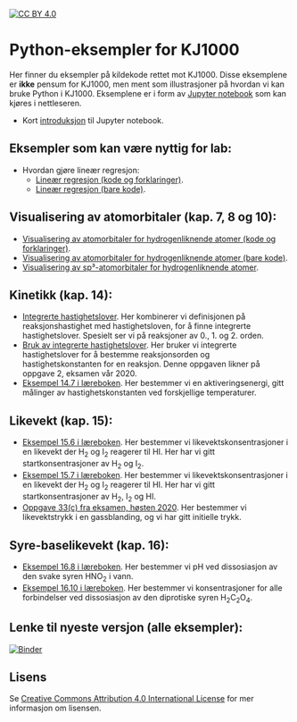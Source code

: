 [![CC BY 4.0][cc-by-shield]][cc-by]

# Python-eksempler for KJ1000
Her finner du eksempler på kildekode rettet mot KJ1000. Disse eksemplene er **ikke** pensum for KJ1000, men ment som
illustrasjoner på hvordan vi kan bruke Python i KJ1000. Eksemplene er i form av [Jupyter notebook](https://jupyter.org/) som kan kjøres
i nettleseren.

* Kort [introduksjon](https://mybinder.org/v2/gh/andersle/kj1000/main?urlpath=/tree/jupyter%2Fintroduksjon%2FIntroduksjon.ipynb) til Jupyter notebook.

## Eksempler som kan være nyttig for lab:
* Hvordan gjøre lineær regresjon:
  - [Lineær regresjon (kode og forklaringer)](https://mybinder.org/v2/gh/andersle/kj1000/main?urlpath=/tree/jupyter%2Fregresjon%2Fregresjon.ipynb).
  - [Lineær regresjon (bare kode)](https://mybinder.org/v2/gh/andersle/kj1000/main?urlpath=/tree/jupyter%2Fregresjon%2Fregresjon_kode.ipynb).

## Visualisering av atomorbitaler (kap. 7, 8 og 10):
* [Visualisering av atomorbitaler for hydrogenliknende atomer (kode og forklaringer)](https://mybinder.org/v2/gh/andersle/kj1000/main?urlpath=/tree/jupyter%2Fatomorbitaler%2Fatomorbitaler_forklaring.ipynb).
* [Visualisering av atomorbitaler for hydrogenliknende atomer (bare kode)](https://mybinder.org/v2/gh/andersle/kj1000/main?urlpath=/tree/jupyter%2Fatomorbitaler%2Fatomorbitaler.ipynb).
* [Visualisering av sp³-atomorbitaler for hydrogenliknende atomer](https://mybinder.org/v2/gh/andersle/kj1000/main?urlpath=/tree/jupyter%2Fatomorbitaler%2Fhybridorbital.ipynb).

## Kinetikk (kap. 14):
* [Integrerte hastighetslover](https://mybinder.org/v2/gh/andersle/kj1000/main?urlpath=/tree/jupyter%2Fkinetikk%2Fintegrertehastighetslover.ipynb).
  Her kombinerer vi definisjonen på reaksjonshastighet med hastighetsloven, for å finne integrerte hastighetslover. Spesielt ser vi på
  reaksjoner av 0., 1. og 2. orden.
* [Bruk av integrerte hastighetslover](https://mybinder.org/v2/gh/andersle/kj1000/main?urlpath=/tree/jupyter%2Fkinetikk%2Fbestemmeorden.ipynb).
  Her bruker vi integrerte hastighetslover for å bestemme reaksjonsorden og hastighetskonstanten for en reaksjon. Denne oppgaven
  likner på oppgave 2, eksamen vår 2020.
* [Eksempel 14.7 i læreboken](https://mybinder.org/v2/gh/andersle/kj1000/main?urlpath=/tree/jupyter%2Fkinetikk%2Faktiveringsenergi147.ipynb).
  Her bestemmer vi en aktiveringsenergi, gitt målinger av hastighetskonstanten ved forskjellige temperaturer.

## Likevekt (kap. 15):
* [Eksempel 15.6 i læreboken](https://mybinder.org/v2/gh/andersle/kj1000/main?urlpath=/tree/jupyter%2Flikevekt%2Flikevekt156.ipynb).
  Her bestemmer vi likevektskonsentrasjoner i en likevekt der H<sub>2</sub> og I<sub>2</sub> reagerer til HI. Her har vi
  gitt startkonsentrasjoner av H<sub>2</sub> og I<sub>2</sub>.
* [Eksempel 15.7 i læreboken](https://mybinder.org/v2/gh/andersle/kj1000/main?urlpath=/tree/jupyter%2Flikevekt%2Flikevekt157.ipynb).
  Her bestemmer vi likevektskonsentrasjoner i en likevekt der H<sub>2</sub> og I<sub>2</sub> reagerer til HI. Her har vi
  gitt startkonsentrasjoner av H<sub>2</sub>, I<sub>2</sub> og HI.
* [Oppgave 33(c) fra eksamen, høsten 2020](https://mybinder.org/v2/gh/andersle/kj1000/main?urlpath=/tree/jupyter%2Flikevekt%2Flikevekt2020eksamen.ipynb).
  Her bestemmer vi likevektstrykk i en gassblanding, og vi har gitt initielle trykk.


## Syre-baselikevekt (kap. 16):
* [Eksempel 16.8 i læreboken](https://mybinder.org/v2/gh/andersle/kj1000/main?urlpath=/tree/jupyter%2Fsyrebase%2Fsyrebase.ipynb).
  Her bestemmer vi pH ved dissosiasjon av den svake syren HNO<sub>2</sub> i vann.
* [Eksempel 16.10 i læreboken](https://mybinder.org/v2/gh/andersle/kj1000/main?urlpath=/tree/jupyter%2Fsyrebase%2Fdiprotisk.ipynb).
  Her bestemmer vi konsentrasjoner for alle forbindelser ved dissosiasjon av den diprotiske syren H<sub>2</sub>C<sub>2</sub>O<sub>4</sub>.


## Lenke til nyeste versjon (alle eksempler):
[![Binder](https://mybinder.org/badge_logo.svg)](https://mybinder.org/v2/gh/andersle/kj1000/main?urlpath=/tree/jupyter)

## Lisens
Se [Creative Commons Attribution 4.0 International License][cc-by] for mer informasjon om lisensen.


[cc-by]: http://creativecommons.org/licenses/by/4.0/
[cc-by-image]: https://i.creativecommons.org/l/by/4.0/88x31.png
[cc-by-shield]: https://img.shields.io/badge/License-CC%20BY%204.0-lightgrey.svg
